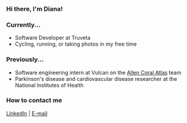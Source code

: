 ### Hi there, I'm Diana!

### Currently...
- Software Developer at Truveta
- Cycling, running, or taking photos in my free time

### Previously...
- Software engineering intern at Vulcan on the [Allen Coral Atlas](https://allencoralatlas.org/) team
- Parkinson's disease and cardiovascular disease researcher at the National Institutes of Health


### How to contact me
[LinkedIn](https://www.linkedin.com/in/dn2) | [E-mail](mailto:nguyen_diana@outlook.com)

